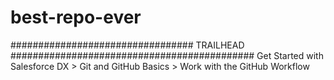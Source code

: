 # best-repo-ever


#################################    TRAILHEAD   ############################################ 
Get Started with Salesforce DX >  Git and GitHub Basics  >  Work with the GitHub Workflow 
